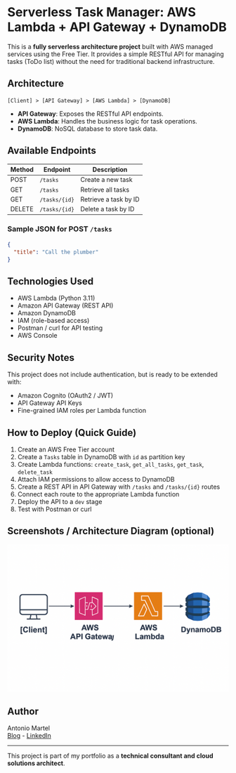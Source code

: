 # Serverless Task Manager: AWS Lambda + API Gateway + DynamoDB

This is a **fully serverless architecture project** built with AWS managed services using the Free Tier. It provides a simple RESTful API for managing tasks (ToDo list) without the need for traditional backend infrastructure.

## Architecture

```plaintext
[Client] > [API Gateway] > [AWS Lambda] > [DynamoDB]
```

- **API Gateway**: Exposes the RESTful API endpoints.
- **AWS Lambda**: Handles the business logic for task operations.
- **DynamoDB**: NoSQL database to store task data.

## Available Endpoints

| Method | Endpoint       | Description               |
|--------|----------------|---------------------------|
| POST   | `/tasks`       | Create a new task         |
| GET    | `/tasks`       | Retrieve all tasks        |
| GET    | `/tasks/{id}`  | Retrieve a task by ID     |
| DELETE | `/tasks/{id}`  | Delete a task by ID       |

### Sample JSON for POST `/tasks`
```json
{
  "title": "Call the plumber"
}
```

## Technologies Used

- AWS Lambda (Python 3.11)
- Amazon API Gateway (REST API)
- Amazon DynamoDB
- IAM (role-based access)
- Postman / curl for API testing
- AWS Console

## Security Notes

This project does not include authentication, but is ready to be extended with:
- Amazon Cognito (OAuth2 / JWT)
- API Gateway API Keys
- Fine-grained IAM roles per Lambda function

## How to Deploy (Quick Guide)

1. Create an AWS Free Tier account
2. Create a `Tasks` table in DynamoDB with `id` as partition key
3. Create Lambda functions: `create_task`, `get_all_tasks`, `get_task`, `delete_task`
4. Attach IAM permissions to allow access to DynamoDB
5. Create a REST API in API Gateway with `/tasks` and `/tasks/{id}` routes
6. Connect each route to the appropriate Lambda function
7. Deploy the API to a `dev` stage
8. Test with Postman or curl

## Screenshots / Architecture Diagram (optional)

![Architecture Diagram](./architecture.png) 

## Author

Antonio Martel  
[Blog](https://www.antoniomartel.com) - [LinkedIn](https://www.linkedin.com/in/antoniomartel/)

---

This project is part of my portfolio as a **technical consultant and cloud solutions architect**.

